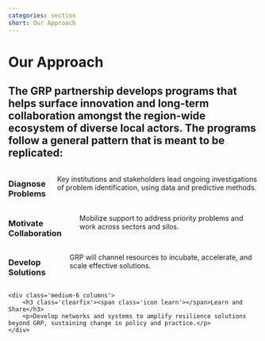 ```yaml
---
categories: section
short: Our Approach
---
```


# Our Approach

## The GRP partnership develops programs that helps surface innovation and  long-term collaboration amongst the region-wide ecosystem of diverse  local actors. The programs follow a general pattern that is meant to be replicated:

<div class='row'>
	<div class='medium-6 columns'>
		<h3 class='clearfix'><span class='icon explore'></span>Diagnose Problems</h3>
		<p>Key institutions and stakeholders lead ongoing investigations of problem identification, using data and predictive methods.
		</p>
	</div>
	<div class='medium-6 columns'>
		<h3 class='clearfix'><span class='icon collaboration'></span>Motivate Collaboration</h3>
		<p>Mobilize support to address priority problems and work across sectors and silos.</p>
	</div>
</div>
<div class='row'>
	<div class='medium-6 columns'>
		<h3 class='clearfix'><span class='icon solution'></span>Develop Solutions</h3>
		<p>GRP will channel resources to incubate, accelerate, and scale effective solutions.</p>
	</div>

	<div class='medium-6 columns'>
		<h3 class='clearfix'><span class='icon learn'></span>Learn and Share</h3>
		<p>Develop networks and systems to amplify resilience solutions beyond GRP, sustaining change in policy and practice.</p>
	</div>
</div>



